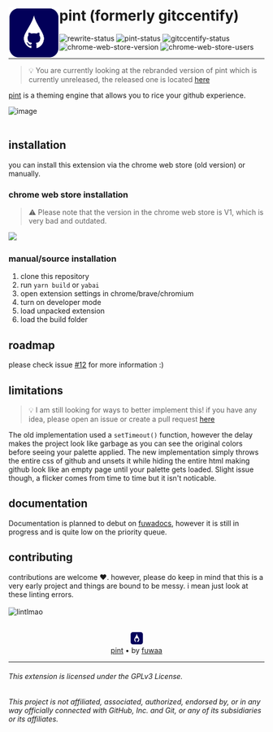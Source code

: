 # <a  href="https://projects.fuwa.sh/pint/"><img align="left" height="100" src="/docs/assets/pint-logo.png"/></a> **pint** (formerly gitccentify)

![rewrite-status](https://img.shields.io/badge/status-rewrite-orange)
![pint-status](https://img.shields.io/badge/pint-dev-red)
![gitccentify-status](https://img.shields.io/badge/gitccentify-released-green)
![chrome-web-store-version](https://img.shields.io/chrome-web-store/v/mjhmdkcefcklflcmmokoahfdodcpeobg)
![chrome-web-store-users](https://img.shields.io/chrome-web-store/users/mjhmdkcefcklflcmmokoahfdodcpeobg)

<hr>

> 💡 You are currently looking at the rebranded version of pint which is currently unreleased, the released one is located [here](https://github.com/fuwaa/pint/tree/v1)

[pint](https://projects.fuwa.sh/pint/) is a theming engine that allows you to rice your github experience.

![image](https://user-images.githubusercontent.com/53419401/180970561-02cc824d-f4e5-4935-97f0-560d3860b05a.png)
<br>
<br>

## installation

you can install this extension via the chrome web store (old version) or manually.

### chrome web store installation
> ⚠️ Please note that the version in the chrome web store is V1, which is very bad and outdated.

<a href="https://chrome.google.com/webstore/detail/gitccentify/mjhmdkcefcklflcmmokoahfdodcpeobg"><img src="https://storage.googleapis.com/web-dev-uploads/image/WlD8wC6g8khYWPJUsQceQkhXSlv1/UV4C4ybeBTsZt43U4xis.png" /></a>

### manual/source installation

1. clone this repository
2. run `yarn build` or `yabai`
3. open extension settings in chrome/brave/chromium
4. turn on developer mode
5. load unpacked extension
6. load the build folder

## roadmap

please check issue [#12](https://github.com/fuwaa/pint/issues/12) for more information :)

## limitations
> 💡 I am still looking for ways to better implement this! if you have any idea, please open an issue or create a pull request [here](https://github.com/fuwaa/pint/issues/new/choose)

The old implementation used a `setTimeout()` function, however the delay makes the project look like garbage as you can see the original colors before seeing your palette applied. The new implementation simply throws the entire css of github and unsets it while hiding the entire html making github look like an empty page until your palette gets loaded. Slight issue though, a flicker comes from time to time but it isn't noticable.

## documentation
Documentation is planned to debut on [fuwadocs](https://docs.fuwa.sh/pint/), however it is still in progress and is quite low on the priority queue.

## contributing

contributions are welcome ❤️. however, please do keep in mind that this is a very early project and things are bound to be messy. i mean just look at these linting errors.
<br><br>
![lintlmao](https://go.fuwa.sh/u/9eTsWq.png)

<p align="center"><br><a  href="https://projects.fuwa.sh/pint"><img  height="25" src="/docs/assets/pint-logo.png"/></a><br><a href="https://projects.fuwa.sh/pint">pint</a> • by <a href="https://fuwa.sh">fuwaa</a></p>

<hr>

###### This extension is licensed under the GPLv3 License.

###### This project is not affiliated, associated, authorized, endorsed by, or in any way officially connected with GitHub, Inc. and Git, or any of its subsidiaries or its affiliates.
